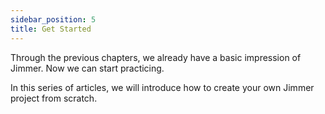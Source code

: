 ```yaml
---
sidebar_position: 5
title: Get Started
---
```


Through the previous chapters, we already have a basic impression of Jimmer. Now we can start practicing. 

In this series of articles, we will introduce how to create your own Jimmer project from scratch.